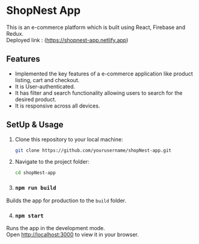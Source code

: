 # ShopNest App 

This is an e-commerce platform which is built using React, Firebase and Redux.\
Deployed link : (https://shopnest-app.netlify.app)

## Features

- Implemented the key features of a e-commerce application like product listing, cart and checkout.
- It is User-authenticated.
- It has filter and search functionality allowing users to search for the desired product.
- It is responsive across all devices.
## SetUp & Usage

1. Clone this repository to your local machine:
  
   ```bash
   git clone https://github.com/yourusername/shopNest-app.git

2. Navigate to the project folder:

   ```bash
   cd shopNest-app

3. ### `npm run build`

Builds the app for production to the `build` folder.

4. ### `npm start`

Runs the app in the development mode.\
Open [http://localhost:3000](http://localhost:3000) to view it in your browser.




